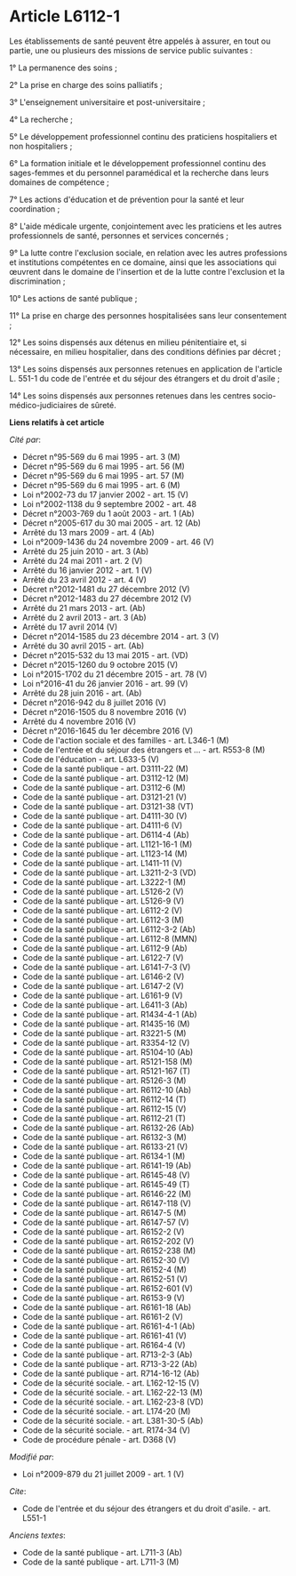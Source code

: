 # Article L6112-1

Les établissements de santé peuvent être appelés à assurer, en tout ou partie, une ou plusieurs des missions de service
public suivantes : 

1° La permanence des soins ; 

2° La prise en charge des soins palliatifs ; 

3° L'enseignement universitaire et post-universitaire ; 

4° La recherche ; 

5° Le développement professionnel continu des praticiens hospitaliers et non hospitaliers ; 

6° La formation initiale et le développement professionnel continu des sages-femmes et du personnel paramédical et la
recherche dans leurs domaines de compétence ; 

7° Les actions d'éducation et de prévention pour la santé et leur coordination ; 

8° L'aide médicale urgente, conjointement avec les praticiens et les autres professionnels de santé, personnes et services
concernés ; 

9° La lutte contre l'exclusion sociale, en relation avec les autres professions et institutions compétentes en ce domaine,
ainsi que les associations qui œuvrent dans le domaine de l'insertion et de la lutte contre l'exclusion et la
discrimination ; 

10° Les actions de santé publique ; 

11° La prise en charge des personnes hospitalisées sans leur consentement ; 

12° Les soins dispensés aux détenus en milieu pénitentiaire et, si nécessaire, en milieu hospitalier, dans des conditions
définies par décret ; 

13° Les soins dispensés aux personnes retenues en application de l'article L. 551-1 du code de l'entrée et du séjour des
étrangers et du droit d'asile ; 

14° Les soins dispensés aux personnes retenues dans les centres socio-médico-judiciaires de sûreté.

**Liens relatifs à cet article**

_Cité par_:

  - Décret n°95-569 du 6 mai 1995 - art. 3 (M)
  - Décret n°95-569 du 6 mai 1995 - art. 56 (M)
  - Décret n°95-569 du 6 mai 1995 - art. 57 (M)
  - Décret n°95-569 du 6 mai 1995 - art. 6 (M)
  - Loi n°2002-73 du 17 janvier 2002 - art. 15 (V)
  - Loi n°2002-1138 du 9 septembre 2002 - art. 48
  - Décret n°2003-769 du 1 août 2003 - art. 1 (Ab)
  - Décret n°2005-617 du 30 mai 2005 - art. 12 (Ab)
  - Arrêté du 13 mars 2009 - art. 4 (Ab)
  - Loi n°2009-1436 du 24 novembre 2009 - art. 46 (V)
  - Arrêté du 25 juin 2010 - art. 3 (Ab)
  - Arrêté du 24 mai 2011 - art. 2 (V)
  - Arrêté du 16 janvier 2012 - art. 1 (V)
  - Arrêté du 23 avril 2012 - art. 4 (V)
  - Décret n°2012-1481 du 27 décembre 2012 (V)
  - Décret n°2012-1483 du 27 décembre 2012 (V)
  - Arrêté du 21 mars 2013 - art. (Ab)
  - Arrêté du 2 avril 2013 - art. 3 (Ab)
  - Arrêté du 17 avril 2014 (V)
  - Décret n°2014-1585 du 23 décembre 2014 - art. 3 (V)
  - Arrêté du 30 avril 2015 - art. (Ab)
  - Décret n°2015-532 du 13 mai 2015 - art. (VD)
  - Décret n°2015-1260 du 9 octobre 2015 (V)
  - Loi n°2015-1702 du 21 décembre 2015 - art. 78 (V)
  - Loi n°2016-41 du 26 janvier 2016 - art. 99 (V)
  - Arrêté du 28 juin 2016 - art. (Ab)
  - Décret n°2016-942 du 8 juillet 2016 (V)
  - Décret n°2016-1505 du 8 novembre 2016 (V)
  - Arrêté du 4 novembre 2016 (V)
  - Décret n°2016-1645 du 1er décembre 2016 (V)
  - Code de l'action sociale et des familles - art. L346-1 (M)
  - Code de l'entrée et du séjour des étrangers et ... - art. R553-8 (M)
  - Code de l'éducation - art. L633-5 (V)
  - Code de la santé publique - art. D3111-22 (M)
  - Code de la santé publique - art. D3112-12 (M)
  - Code de la santé publique - art. D3112-6 (M)
  - Code de la santé publique - art. D3121-21 (V)
  - Code de la santé publique - art. D3121-38 (VT)
  - Code de la santé publique - art. D4111-30 (V)
  - Code de la santé publique - art. D4111-6 (V)
  - Code de la santé publique - art. D6114-4 (Ab)
  - Code de la santé publique - art. L1121-16-1 (M)
  - Code de la santé publique - art. L1123-14 (M)
  - Code de la santé publique - art. L1411-11 (V)
  - Code de la santé publique - art. L3211-2-3 (VD)
  - Code de la santé publique - art. L3222-1 (M)
  - Code de la santé publique - art. L5126-2 (V)
  - Code de la santé publique - art. L5126-9 (V)
  - Code de la santé publique - art. L6112-2 (V)
  - Code de la santé publique - art. L6112-3 (M)
  - Code de la santé publique - art. L6112-3-2 (Ab)
  - Code de la santé publique - art. L6112-8 (MMN)
  - Code de la santé publique - art. L6112-9 (Ab)
  - Code de la santé publique - art. L6122-7 (V)
  - Code de la santé publique - art. L6141-7-3 (V)
  - Code de la santé publique - art. L6146-2 (V)
  - Code de la santé publique - art. L6147-2 (V)
  - Code de la santé publique - art. L6161-9 (V)
  - Code de la santé publique - art. L6411-3 (Ab)
  - Code de la santé publique - art. R1434-4-1 (Ab)
  - Code de la santé publique - art. R1435-16 (M)
  - Code de la santé publique - art. R3221-5 (M)
  - Code de la santé publique - art. R3354-12 (V)
  - Code de la santé publique - art. R5104-10 (Ab)
  - Code de la santé publique - art. R5121-158 (M)
  - Code de la santé publique - art. R5121-167 (T)
  - Code de la santé publique - art. R5126-3 (M)
  - Code de la santé publique - art. R6112-10 (Ab)
  - Code de la santé publique - art. R6112-14 (T)
  - Code de la santé publique - art. R6112-15 (V)
  - Code de la santé publique - art. R6112-21 (T)
  - Code de la santé publique - art. R6132-26 (Ab)
  - Code de la santé publique - art. R6132-3 (M)
  - Code de la santé publique - art. R6133-21 (V)
  - Code de la santé publique - art. R6134-1 (M)
  - Code de la santé publique - art. R6141-19 (Ab)
  - Code de la santé publique - art. R6145-48 (V)
  - Code de la santé publique - art. R6145-49 (T)
  - Code de la santé publique - art. R6146-22 (M)
  - Code de la santé publique - art. R6147-118 (V)
  - Code de la santé publique - art. R6147-5 (M)
  - Code de la santé publique - art. R6147-57 (V)
  - Code de la santé publique - art. R6152-2 (V)
  - Code de la santé publique - art. R6152-202 (V)
  - Code de la santé publique - art. R6152-238 (M)
  - Code de la santé publique - art. R6152-30 (V)
  - Code de la santé publique - art. R6152-4 (M)
  - Code de la santé publique - art. R6152-51 (V)
  - Code de la santé publique - art. R6152-601 (V)
  - Code de la santé publique - art. R6153-9 (V)
  - Code de la santé publique - art. R6161-18 (Ab)
  - Code de la santé publique - art. R6161-2 (V)
  - Code de la santé publique - art. R6161-4-1 (Ab)
  - Code de la santé publique - art. R6161-41 (V)
  - Code de la santé publique - art. R6164-4 (V)
  - Code de la santé publique - art. R713-2-3 (Ab)
  - Code de la santé publique - art. R713-3-22 (Ab)
  - Code de la santé publique - art. R714-16-12 (Ab)
  - Code de la sécurité sociale. - art. L162-12-15 (V)
  - Code de la sécurité sociale. - art. L162-22-13 (M)
  - Code de la sécurité sociale. - art. L162-23-8 (VD)
  - Code de la sécurité sociale. - art. L174-20 (M)
  - Code de la sécurité sociale. - art. L381-30-5 (Ab)
  - Code de la sécurité sociale. - art. R174-34 (V)
  - Code de procédure pénale - art. D368 (V)

_Modifié par_:

  - Loi n°2009-879 du 21 juillet 2009 - art. 1 (V)

_Cite_:

  - Code de l'entrée et du séjour des étrangers et du droit d'asile. - art. L551-1

_Anciens textes_:

  - Code de la santé publique - art. L711-3 (Ab)
  - Code de la santé publique - art. L711-3 (M)
